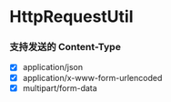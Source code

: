# HttpRequestUtil
### 支持发送的 Content-Type
- [x] application/json
- [x] application/x-www-form-urlencoded
- [x] multipart/form-data